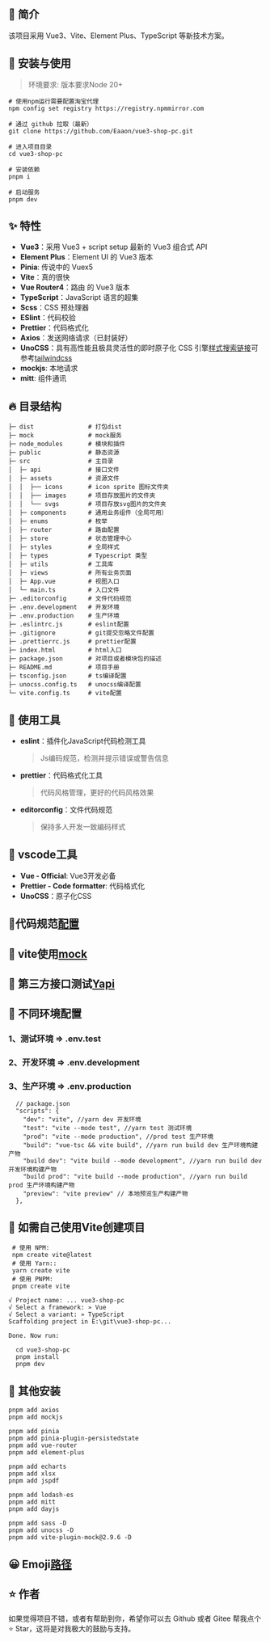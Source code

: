 ## 🎨 简介

该项目采用 Vue3、Vite、Element Plus、TypeScript 等新技术方案。

## 🌈 安装与使用

> 环境要求: 版本要求Node 20+

```
# 使用npm运行需要配置淘宝代理
npm config set registry https://registry.npmmirror.com

# 通过 github 拉取（最新）
git clone https://github.com/Eaaon/vue3-shop-pc.git

# 进入项目目录
cd vue3-shop-pc

# 安装依赖
pnpm i

# 启动服务
pnpm dev
```

## ✨ 特性

- **Vue3**：采用 Vue3 + script setup 最新的 Vue3 组合式 API
- **Element Plus**：Element UI 的 Vue3 版本
- **Pinia**: 传说中的 Vuex5
- **Vite**：真的很快
- **Vue Router4**：路由 的 Vue3 版本
- **TypeScript**：JavaScript 语言的超集
- **Scss**：CSS 预处理器
- **ESlint**：代码校验
- **Prettier**：代码格式化
- **Axios**：发送网络请求（已封装好）
- **UnoCSS**：具有高性能且极具灵活性的即时原子化 CSS 引擎[样式搜索链接](https://unocss.dev/interactive/)可参考[tailwindcss](https://tailwindcss.com/docs/margin)
- **mockjs**: 本地请求
- **mitt**: 组件通讯

## 🔥 目录结构

```
├─ dist               # 打包dist
├─ mock               # mock服务
├─ node_modules       # 模块和插件
├─ public             # 静态资源
├─ src                # 主目录
│  ├─ api             # 接口文件
│  ├─ assets          # 资源文件
│  │  ├── icons       # icon sprite 图标文件夹
│  │  ├── images      # 项目存放图片的文件夹
│  │  └── svgs        # 项目存放svg图片的文件夹
│  ├─ components      # 通用业务组件（全局可用）
│  ├─ enums           # 枚举
│  ├─ router          # 路由配置
│  ├─ store           # 状态管理中心
│  ├─ styles          # 全局样式
│  ├─ types           # Typescript 类型
│  ├─ utils           # 工具库
│  ├─ views           # 所有业务页面
│  ├─ App.vue         # 视图入口
│  └─ main.ts         # 入口文件
├─ .editorconfig      # 文件代码规范
├─ .env.development   # 开发环境
├─ .env.production    # 生产环境
├─ .eslintrc.js       # eslint配置
├─ .gitignore         # git提交忽略文件配置
├─ .prettierrc.js     # prettier配置
├─ index.html         # html入口
├─ package.json       # 对项目或者模块包的描述
├─ README.md          # 项目手册
├─ tsconfig.json      # ts编译配置
├─ unocss.config.ts   # unocss编译配置
└─ vite.config.ts     # vite配置
```

## 🔨 使用工具

- **eslint**：插件化JavaScript代码检测工具

  > Js编码规范，检测并提示错误或警告信息

- **prettier**：代码格式化工具

  > 代码风格管理，更好的代码风格效果

- **editorconfig**：文件代码规范
  > 保持多人开发一致编码样式

## 🔧 vscode工具

- **Vue - Official**: Vue3开发必备
- **Prettier - Code formatter**: 代码格式化
- **UnoCSS**：原子化CSS

## 🚄代码规范[配置](https://junki.cn/frontend/18_Vue3_CodeFormat.html#_1-2-%E9%85%8D%E7%BD%AEeslint)

## 🔑 vite使用[mock](https://www.viterc.cn/en/vite-plugin-mock.html)

## 🔭 第三方接口测试[Yapi](https://yapi.pro/)

## 🎃 不同环境配置

### 1、测试环境 => .env.test

### 2、开发环境 => .env.development

### 3、生产环境 => .env.production

```
  // package.json
  "scripts": {
    "dev": "vite", //yarn dev 开发环境
    "test": "vite --mode test", //yarn test 测试环境
    "prod": "vite --mode production", //prod test 生产环境
    "build": "vue-tsc && vite build", //yarn run build dev 生产环境构建产物
    "build dev": "vite build --mode development", //yarn run build dev 开发环境构建产物
    "build prod": "vite build --mode production", //yarn run build prod 生产环境构建产物
    "preview": "vite preview" // 本地预览生产构建产物
  },
```

## 🎈 如需自己使用Vite创建项目

```
 # 使用 NPM:
 npm create vite@latest
 # 使用 Yarn::
 yarn create vite
 # 使用 PNPM:
 pnpm create vite
```

```
√ Project name: ... vue3-shop-pc
√ Select a framework: » Vue
√ Select a variant: » TypeScript
Scaffolding project in E:\git\vue3-shop-pc...

Done. Now run:

  cd vue3-shop-pc
  pnpm install
  pnpm dev
```

## 🚀 其他安装

```
pnpm add axios
pnpm add mockjs

pnpm add pinia
pnpm add pinia-plugin-persistedstate
pnpm add vue-router
pnpm add element-plus

pnpm add echarts
pnpm add xlsx
pnpm add jspdf

pnpm add lodash-es
pnpm add mitt
pnpm add dayjs

pnpm add sass -D
pnpm add unocss -D
pnpm add vite-plugin-mock@2.9.6 -D

```

## 😀 Emoji[路径](https://www.emojiall.com/zh-hans/categories/H)

## ⭐ 作者

如果觉得项目不错，或者有帮助到你，希望你可以去 Github 或者 Gitee 帮我点个 ⭐ Star，这将是对我极大的鼓励与支持。
